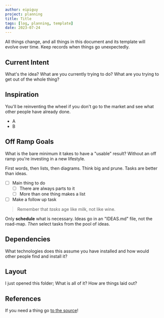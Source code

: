 ```yaml
---
author: eipiguy
project: planning
title: Title
tags: [log, planning, template]
date: 2023-07-24
---
```


All things change, and all things in this document and its template will evolve over time. Keep records when things go unexpectedly.

## Current Intent

What's the idea? What are you currently trying to do? What are you trying to get out of the whole thing?

## Inspiration

You'll be reinventing the wheel if you don't go to the market and see what other people have already done.

- A
- B

## Off Ramp Goals

What is the bare minimum it takes to have a "usable" result? Without an off ramp you're investing in a new lifestyle.

First words, then lists, then diagrams. Think big and prune. Tasks are better than ideas.

- [ ] Main thing to do
  - [ ] There are always parts to it
  - [ ] More than one thing makes a list
- [ ] Make a follow up task

> Remember that *tasks* age like milk, not like wine.

Only **schedule** what is necessary. Ideas go in an "IDEAS.md" file, not the road-map. *Then* select tasks from the pool of ideas.

## Dependencies

What technologies does this assume you have installed and how would other people find and install it?

## Layout

I just opened this folder; What is all of it? How are things laid out?

## References

If you need a thing go [to the source](src)!

[src]: www.alwayslistyoursources.com
